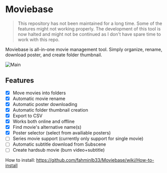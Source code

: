 # Moviebase

> This repository has not been maintained for a long time.
> Some of the features might not working properly.
> The development of this tool is now halted and might not be continued as I don't have spare time to work with this repo.

Moviebase is all-in-one movie management tool. Simply organize, rename, 
download poster, and create folder thumbnail.

![Main](https://image.ibb.co/eWPqN6/Shoot000.png)

## Features

- [x] Move movies into folders
- [x] Automatic movie rename
- [x] Automatic poster downloading
- [x] Automatic folder thumbnail creation
- [x] Export to CSV
- [x] Works both online and offline
- [x] Find movie's alternative name(s)
- [x] Poster selector (select from availiable posters)
- [ ] Series movie support (currently only support for single movie)
- [ ] Automatic subtitle download from Subscene
- [ ] Create hardsub movie (burn video+subtitle)

How to install: https://github.com/fahminlb33/Moviebase/wiki/How-to-install

